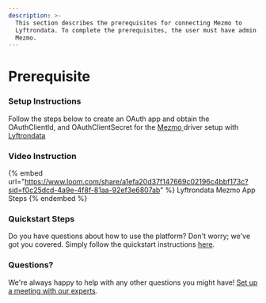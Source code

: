 ```yaml
---
description: >-
  This section describes the prerequisites for connecting Mezmo to
  Lyftrondata. To complete the prerequisites, the user must have admin access to
  Mezmo.
---
```


# Prerequisite

<mark style="color:blue;"></mark>

### Setup Instructions

Follow the steps below to create an OAuth app and obtain the OAuthClientId, and OAuthClientSecret for the [Mezmo](None)[ ](https://www.lyftrondata.com/integration/freshdesk/)driver setup with [Lyftrondata](https://www.lyftrondata.com)

### Video Instruction

{% embed url="https://www.loom.com/share/a1efa20d37f147669c02196c4bbf173c?sid=f0c25dcd-4a9e-4f8f-81aa-92ef3e6807ab" %}
Lyftrondata Mezmo App Steps
{% endembed %}

### Quickstart Steps

Do you have questions about how to use the platform? Don't worry; we've got you covered. Simply follow the quickstart instructions [here](../../../quickstart-steps.md).

### Questions? <a href="#questions" id="questions"></a>

We're always happy to help with any other questions you might have! [Set up a meeting with our experts](https://www.lyftrondata.com/book-a-meeting/).

